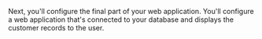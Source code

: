 Next, you'll configure the final part of your web application. You'll configure a web application that's connected to your database and displays the customer records to the user.

